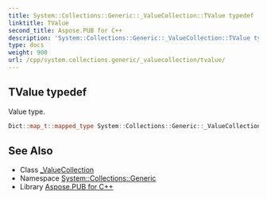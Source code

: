 ```yaml
---
title: System::Collections::Generic::_ValueCollection::TValue typedef
linktitle: TValue
second_title: Aspose.PUB for C++
description: 'System::Collections::Generic::_ValueCollection::TValue typedef. Value type in C++.'
type: docs
weight: 900
url: /cpp/system.collections.generic/_valuecollection/tvalue/
---
```

## TValue typedef


Value type.

```cpp
Dict::map_t::mapped_type System::Collections::Generic::_ValueCollection< Dict >::TValue
```

## See Also

* Class [_ValueCollection](../)
* Namespace [System::Collections::Generic](../../)
* Library [Aspose.PUB for C++](../../../)
